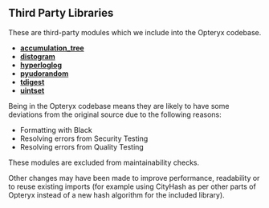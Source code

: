 ## Third Party Libraries

These are third-party modules which we include into the Opteryx codebase.

- [**accumulation_tree**](https://github.com/tkluck/accumulation_tree)
- [**distogram**](https://github.com/maki-nage/distogram)
- [**hyperloglog**](https://github.com/svpcom/hyperloglog)
- [**pyudorandom**](https://github.com/mewwts/pyudorandom)
- [**tdigest**](https://github.com/CamDavidsonPilon/tdigest)
- [**uintset**](https://github.com/standupdev/uintset/)

Being in the Opteryx codebase means they are likely to have some deviations from the
original source due to the following reasons:

- Formatting with Black
- Resolving errors from Security Testing
- Resolving errors from Quality Testing

These modules are excluded from maintainability checks.

Other changes may have been made to improve performance, readability or to reuse
existing imports (for example using CityHash as per other parts of Opteryx instead of
a new hash algorithm for the included library).
